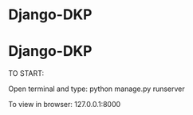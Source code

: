 # Django-DKP
# Django-DKP

TO START: 

Open terminal and type: 
python manage.py runserver

To view in browser:
127.0.0.1:8000
